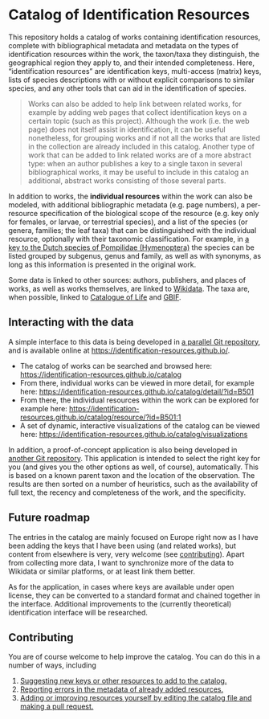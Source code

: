 # Catalog of Identification Resources

This repository holds a catalog of works containing identification resources, complete with
bibliographical metadata and metadata on the types of identification resources within the work,
the taxon/taxa they distinguish, the geographical region they apply to, and their intended
completeness. Here, “identification resources” are identification keys, multi-access (matrix)
keys, lists of species descriptions with or without explicit comparisons to similar species,
and any other tools that can aid in the identification of species.

> Works can also be added to help link between related works, for example by adding web pages
that collect identification keys on a certain topic (such as this project). Although the work
(i.e. the web page) does not itself assist in identification, it can be useful nonetheless, for
grouping works and if not all the works that are listed in the collection are already included
in this catalog. Another type of work that can be added to link related works are of a more
abstract type: when an author publishes a key to a single taxon in several bibliographical works,
it may be useful to include in this catalog an additional, abstract works consisting of those
several parts.

In addition to works, the **individual resources** within the work can also be modeled, with additional
bibliographic metadata (e.g. page numbers), a per-resource specification of the biological scope
of the resource (e.g. key only for females, or larvae, or terrestrial species), and a list of
the species (or genera, families; the leaf taxa) that can be distinguished with the individual
resource, optionally with their taxonomic classification. For example, in [a key to the Dutch
species of Pompilidae (Hymenoptera)](https://purl.org//identification-resources/resource/B501:1)
the species can be listed grouped by subgenus, genus and family, as well as with synonyms, as
long as this information is presented in the original work.

Some data is linked to other sources: authors, publishers, and places of works, as well as works
themselves, are linked to [Wikidata](https://wikidata.org/). The taxa are, when possible, linked
to [Catalogue of Life](https://www.catalogueoflife.org/) and [GBIF](https://www.gbif.org/).

## Interacting with the data

A simple interface to this data is being developed in
[a parallel Git repository](https://github.com/identification-resources/identification-resources.github.io),
and is available online at https://identification-resources.github.io/.

  - The catalog of works can be searched and browsed here:
    https://identification-resources.github.io/catalog
  - From there, individual works can be viewed in more detail, for example here:
    https://identification-resources.github.io/catalog/detail/?id=B501
  - From there, the individual resources within the work can be explored for example here:
    https://identification-resources.github.io/catalog/resource/?id=B501:1
  - A set of dynamic, interactive visualizations of the catalog can be viewed here:
    https://identification-resources.github.io/catalog/visualizations

In addition, a proof-of-concept application is also being developed in
[another Git repository](https://github.com/identification-resources/proof-of-concept).
This application is intended to select the right key for you (and gives you the other options as
well, of course), automatically. This is based on a known parent taxon and the location of
the observation. The results are then sorted on a number of heuristics, such as the
availability of full text, the recency and completeness of the work, and the specificity.

## Future roadmap

The entries in the catalog are mainly focused on Europe right now as I have been adding the keys
that I have been using (and related works), but content from elsewhere is very, very welcome
(see [contributing](#contributing)). Apart from collecting more data, I want to synchronize more
of the data to Wikidata or similar platforms, or at least link them better.

As for the application, in cases where keys are available under open license, they can be
converted to a standard format and chained together in the interface. Additional improvements
to the (currently theoretical) identification interface will be researched.

## Contributing

You are of course welcome to help improve the catalog. You can do this in a number of ways,
including

  1. [Suggesting new keys or other resources to add to the catalog.](https://github.com/identification-resources/catalog/issues/new?assignees=&labels=untriaged%2C+untriaged%3A+addition&template=addition-to-the-catalog.md&title=)
  2. [Reporting errors in the metadata of already added resources.](https://github.com/identification-resources/catalog/issues/new?assignees=&labels=untriaged%2C+untriaged%3A+error&template=catalog-error.md&title=)
  3. [Adding or improving resources yourself by editing the catalog file and making a pull request.](https://github.com/identification-resources/catalog/blob/main/CONTRIBUTING.md#adding-resources)
